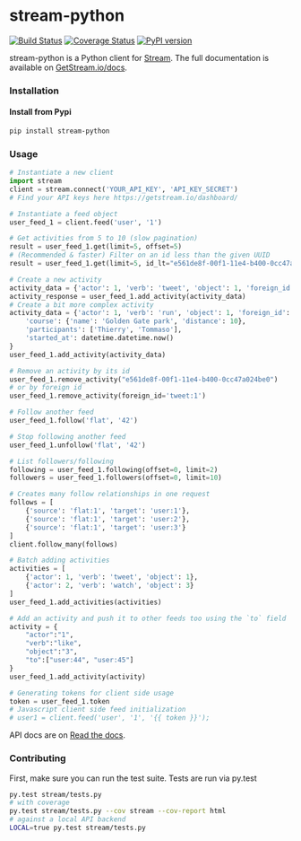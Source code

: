 stream-python
=============

[![Build Status](https://travis-ci.org/GetStream/stream-python.svg?branch=master)](https://travis-ci.org/GetStream/stream-python) [![Coverage Status](https://coveralls.io/repos/tschellenbach/stream-python/badge.png?branch=master)](https://coveralls.io/r/tschellenbach/stream-python?branch=master) [![PyPI version](https://badge.fury.io/py/stream-python.svg)](http://badge.fury.io/py/stream-python)

stream-python is a Python client for [Stream](https://getstream.io/).
The full documentation is available on [GetStream.io/docs](http://getstream.io/docs/).

### Installation

#### Install from Pypi


```bash
pip install stream-python
```

### Usage

```python
# Instantiate a new client
import stream
client = stream.connect('YOUR_API_KEY', 'API_KEY_SECRET')
# Find your API keys here https://getstream.io/dashboard/

# Instantiate a feed object
user_feed_1 = client.feed('user', '1')

# Get activities from 5 to 10 (slow pagination)
result = user_feed_1.get(limit=5, offset=5)
# (Recommended & faster) Filter on an id less than the given UUID
result = user_feed_1.get(limit=5, id_lt="e561de8f-00f1-11e4-b400-0cc47a024be0")

# Create a new activity
activity_data = {'actor': 1, 'verb': 'tweet', 'object': 1, 'foreign_id': 'tweet:1'}
activity_response = user_feed_1.add_activity(activity_data)
# Create a bit more complex activity
activity_data = {'actor': 1, 'verb': 'run', 'object': 1, 'foreign_id': 'run:1', 
	'course': {'name': 'Golden Gate park', 'distance': 10},
	'participants': ['Thierry', 'Tommaso'],
	'started_at': datetime.datetime.now()
}
user_feed_1.add_activity(activity_data)

# Remove an activity by its id
user_feed_1.remove_activity("e561de8f-00f1-11e4-b400-0cc47a024be0")
# or by foreign id
user_feed_1.remove_activity(foreign_id='tweet:1')

# Follow another feed
user_feed_1.follow('flat', '42')

# Stop following another feed
user_feed_1.unfollow('flat', '42')

# List followers/following
following = user_feed_1.following(offset=0, limit=2)
followers = user_feed_1.followers(offset=0, limit=10)

# Creates many follow relationships in one request
follows = [
    {'source': 'flat:1', 'target': 'user:1'},
    {'source': 'flat:1', 'target': 'user:2'},
    {'source': 'flat:1', 'target': 'user:3'}
]
client.follow_many(follows)

# Batch adding activities
activities = [
	{'actor': 1, 'verb': 'tweet', 'object': 1},
	{'actor': 2, 'verb': 'watch', 'object': 3}
]
user_feed_1.add_activities(activities)

# Add an activity and push it to other feeds too using the `to` field
activity = {
    "actor":"1",
    "verb":"like",
    "object":"3",
    "to":["user:44", "user:45"]
}
user_feed_1.add_activity(activity)

# Generating tokens for client side usage
token = user_feed_1.token
# Javascript client side feed initialization
# user1 = client.feed('user', '1', '{{ token }}');
```



API docs are on [Read the
docs](http://stream-python.readthedocs.org/en/latest/).



### Contributing

First, make sure you can run the test suite. Tests are run via py.test

```bash
py.test stream/tests.py
# with coverage
py.test stream/tests.py --cov stream --cov-report html
# against a local API backend
LOCAL=true py.test stream/tests.py
```
